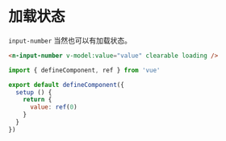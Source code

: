 # 加载状态

`input-number` 当然也可以有加载状态。

```html
<n-input-number v-model:value="value" clearable loading />
```

```js
import { defineComponent, ref } from 'vue'

export default defineComponent({
  setup () {
    return {
      value: ref(0)
    }
  }
})
```

